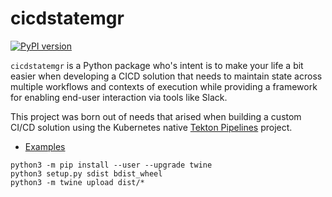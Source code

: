 # cicdstatemgr

[![PyPI version](https://badge.fury.io/py/cicdstatemgr.svg)](https://badge.fury.io/py/cicdstatemgr)

`cicdstatemgr` is a Python package who's intent is to make your life a bit easier when developing a CICD solution that needs to maintain state across multiple workflows and contexts of execution while providing a framework for enabling end-user interaction via tools like Slack.

This project was born out of needs that arised when building a custom CI/CD solution using the Kubernetes native [Tekton Pipelines](https://github.com/tektoncd/pipeline) project.

* [Examples](examples/) 



```
python3 -m pip install --user --upgrade twine
python3 setup.py sdist bdist_wheel
python3 -m twine upload dist/*
```